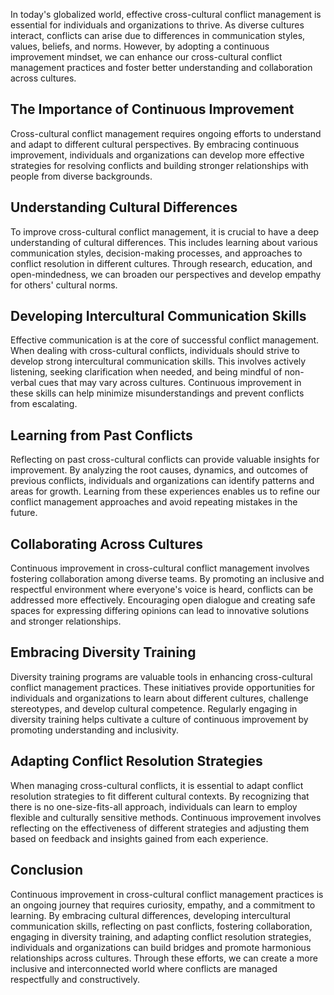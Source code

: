 
In today's globalized world, effective cross-cultural conflict management is essential for individuals and organizations to thrive. As diverse cultures interact, conflicts can arise due to differences in communication styles, values, beliefs, and norms. However, by adopting a continuous improvement mindset, we can enhance our cross-cultural conflict management practices and foster better understanding and collaboration across cultures.

## The Importance of Continuous Improvement

Cross-cultural conflict management requires ongoing efforts to understand and adapt to different cultural perspectives. By embracing continuous improvement, individuals and organizations can develop more effective strategies for resolving conflicts and building stronger relationships with people from diverse backgrounds.

## Understanding Cultural Differences

To improve cross-cultural conflict management, it is crucial to have a deep understanding of cultural differences. This includes learning about various communication styles, decision-making processes, and approaches to conflict resolution in different cultures. Through research, education, and open-mindedness, we can broaden our perspectives and develop empathy for others' cultural norms.

## Developing Intercultural Communication Skills

Effective communication is at the core of successful conflict management. When dealing with cross-cultural conflicts, individuals should strive to develop strong intercultural communication skills. This involves actively listening, seeking clarification when needed, and being mindful of non-verbal cues that may vary across cultures. Continuous improvement in these skills can help minimize misunderstandings and prevent conflicts from escalating.

## Learning from Past Conflicts

Reflecting on past cross-cultural conflicts can provide valuable insights for improvement. By analyzing the root causes, dynamics, and outcomes of previous conflicts, individuals and organizations can identify patterns and areas for growth. Learning from these experiences enables us to refine our conflict management approaches and avoid repeating mistakes in the future.

## Collaborating Across Cultures

Continuous improvement in cross-cultural conflict management involves fostering collaboration among diverse teams. By promoting an inclusive and respectful environment where everyone's voice is heard, conflicts can be addressed more effectively. Encouraging open dialogue and creating safe spaces for expressing differing opinions can lead to innovative solutions and stronger relationships.

## Embracing Diversity Training

Diversity training programs are valuable tools in enhancing cross-cultural conflict management practices. These initiatives provide opportunities for individuals and organizations to learn about different cultures, challenge stereotypes, and develop cultural competence. Regularly engaging in diversity training helps cultivate a culture of continuous improvement by promoting understanding and inclusivity.

## Adapting Conflict Resolution Strategies

When managing cross-cultural conflicts, it is essential to adapt conflict resolution strategies to fit different cultural contexts. By recognizing that there is no one-size-fits-all approach, individuals can learn to employ flexible and culturally sensitive methods. Continuous improvement involves reflecting on the effectiveness of different strategies and adjusting them based on feedback and insights gained from each experience.

## Conclusion

Continuous improvement in cross-cultural conflict management practices is an ongoing journey that requires curiosity, empathy, and a commitment to learning. By embracing cultural differences, developing intercultural communication skills, reflecting on past conflicts, fostering collaboration, engaging in diversity training, and adapting conflict resolution strategies, individuals and organizations can build bridges and promote harmonious relationships across cultures. Through these efforts, we can create a more inclusive and interconnected world where conflicts are managed respectfully and constructively.
